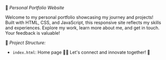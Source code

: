 🚀 *Personal Portfolio Website*

Welcome to my personal portfolio showcasing my journey and projects! Built with HTML, CSS, and JavaScript, this responsive site reflects my skills and experiences. Explore my work, learn more about me, and get in touch. Your feedback is valuable!

📁 *Project Structure:*
- `index.html`: Home page
👩‍💻 Let's connect and innovate together! 🌟
